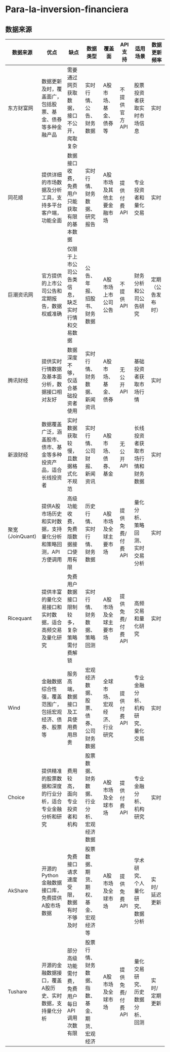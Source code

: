 # Para-la-inversion-financiera
## 数据来源
| 数据来源            | 优点                                                             | 缺点                                                      | 数据类型                            | 覆盖面                             | API 支持         | 适用场景                           | 数据更新频率        |
|-------------------|----------------------------------------------------------------|-----------------------------------------------------------|-------------------------------------|----------------------------------|------------------|----------------------------------|------------------|
| 东方财富网           | 数据更新及时，覆盖面广，包括股票、基金、债券等多种金融产品         | 需要通过网页获取数据，接口不公开，爬取复杂                  | 实时行情、公告、财务数据                  | A股市场、基金、债券等                 | 不提供官方API      | 股票投资者获取实时市场信息               | 实时              |
| 同花顺               | 提供详细的市场数据及分析工具，支持多平台客户端，功能全面           | 数据接口收费，免费用户只能获取有限的基本数据                | 实时行情、财务数据、研究报告                | A股市场及其他主要金融市场             | 提供付费API        | 专业投资者和量化交易                | 实时              |
| 巨潮资讯网           | 官方提供的上市公司公告和定期报告，数据权威准确                     | 仅限于上市公司公告类信息，缺乏实时行情和交易数据            | 公告、年报、招股书、财务数据                | A股市场上市公司公告                   | 不提供API         | 财务分析和公司公告研究               | 定期（公告发布时）   |
| 腾讯财经              | 提供实时行情数据及基本面分析，数据接口相对友好                    | 数据深度不够，仅适合基础投资者使用                          | 实时行情、财务数据、新闻资讯                | A股市场、基金、债券                   | 无公开API         | 基础投资者获取市场行情               | 实时              |
| 新浪财经              | 数据覆盖广泛，涵盖股市、债市、基金等多种投资产品，适合长线投资者     | 实时数据获取较慢，且数据格式化不规范                        | 实时行情、公司财报、新闻资讯                | A股市场、债券、基金                   | 无公开API         | 长线投资者获取市场行情和财务数据         | 实时              |
| 聚宽 (JoinQuant)      | 提供A股市场历史和实时数据，支持量化分析和策略回测，API方便调用      | 高级功能收费，免费版数据接口使用有限                        | 历史行情、实时行情、财务数据                | A股市场及全球主要市场                 | 提供免费/付费API    | 量化分析、策略回测、实时交易分析          | 实时              |
| Ricequant            | 提供丰富的量化交易接口和实时数据，适合高频交易及量化研究            | 免费用户数据接口限制较多，复杂策略需付费解锁                 | 实时行情、财务数据、策略回测                | A股市场及全球主要市场                 | 提供免费/付费API    | 高频交易和量化研究                   | 实时              |
| Wind                 | 金融数据综合性强，覆盖范围广，包括宏观经济、债券、股票等             | 服务高端，数据接口及工具使用费用昂贵                        | 宏观经济数据、股票、债券、公司财务数据          | 全球市场、宏观经济、行业研究             | 提供付费API        | 专业金融分析、机构研究、量化交易         | 实时              |
| Choice               | 提供精准的股票数据和深度的行业分析，适合专业金融分析和研究           | 费用较高，面向专业投资者和机构                              | 股票数据、财务数据、行业分析、宏观经济数据     | A股市场及全球市场                     | 提供付费API        | 专业金融分析、机构研究               | 实时              |
| AkShare              | 开源的Python金融数据接口库，免费提供A股市场数据                   | 免费接口请求速度受限，数据有时不够及时                      | 股票数据、期货、期权、基金、宏观经济等         | A股市场及全球市场                     | 提供免费API        | 学术研究、个人量化研究、数据分析         | 实时/延迟更新       |
| Tushare              | 开源的金融数据接口，覆盖A股历史、实时数据，支持量化分析            | 部分高级功能需付费，免费用户每日API调用次数有限              | 股票行情、财务数据、指数、基金、期货、宏观经济 | A股市场及全球市场                     | 提供免费/付费API    | 量化交易研究、历史数据分析、回测         | 实时/定期更新       |
